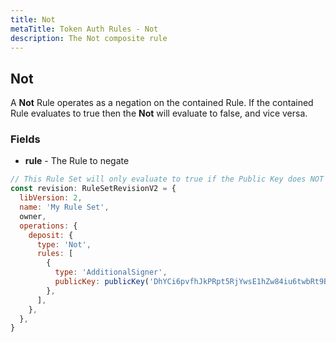 ```yaml
---
title: Not
metaTitle: Token Auth Rules - Not
description: The Not composite rule
---
```


## Not
A **Not** Rule operates as a negation on the contained Rule. If the contained Rule evaluates to true then the **Not** will evaluate to false, and vice versa.

### Fields
* **rule** - The Rule to negate

```js
// This Rule Set will only evaluate to true if the Public Key does NOT sign the transaction.
const revision: RuleSetRevisionV2 = {
  libVersion: 2,
  name: 'My Rule Set',
  owner,
  operations: {
    deposit: {
      type: 'Not',
      rules: [
        {
          type: 'AdditionalSigner',
          publicKey: publicKey('DhYCi6pvfhJkPRpt5RjYwsE1hZw84iu6twbRt9B6dYLV'),
        },
      ],
    },
  },
}
```